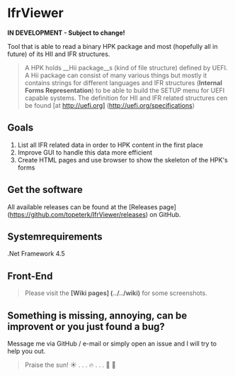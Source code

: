 # IfrViewer

**IN DEVELOPMENT - Subject to change!**


Tool that is able to read a binary HPK package and most (hopefully all in future) of its HII and IFR structures.  
> A HPK holds __Hii package__s (kind of file structure) defined by UEFI.
> A Hii package can consist of many various things but mostly it contains strings for different languages
> and IFR structures (__Internal Forms Representation__) to be able to build the SETUP menu for UEFI capable systems.
> The definition for HII and IFR related structures cen be found [at http://uefi.org] (http://uefi.org/specifications)

## Goals
1. List all IFR related data in order to HPK content in the first place
2. Improve GUI to handle this data more efficient
3. Create HTML pages and use browser to show the skeleton of the HPK's forms

## Get the software
All available releases can be found at the [Releases page] (https://github.com/topeterk/IfrViewer/releases) on GitHub.

## Systemrequirements
.Net Framework 4.5

## Front-End
> Please visit the **[Wiki pages] (../../wiki)** for some screenshots.

## Something is missing, annoying, can be improvent or you just found a bug?
Message me via GitHub / e-mail or simply open an issue and I will try to help you out.

  
  
> Praise the sun!  :sunny: . . . :fire: . . .  :running: :dash: 